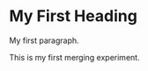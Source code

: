 
<!DOCTYPE html>
<html>
<body>

<h1>My First Heading</h1>

<p>My first paragraph.</p>
<p> This is my first merging experiment.<p>

</body>
</html>

